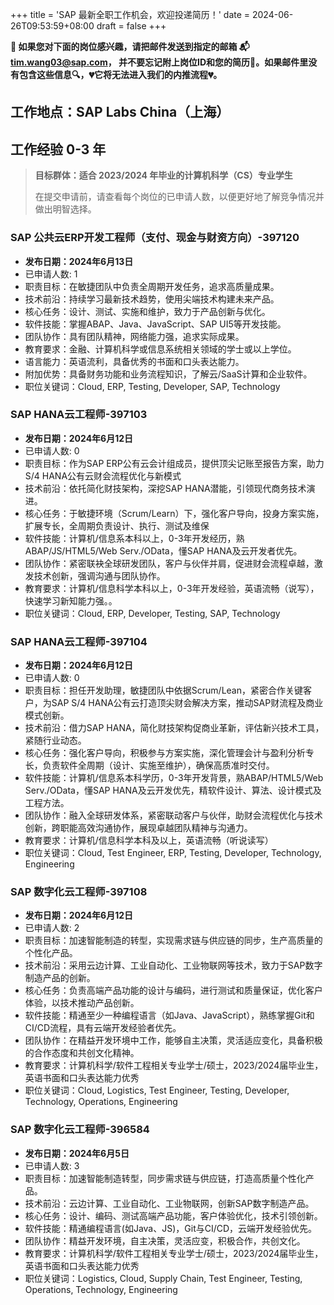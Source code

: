 +++
title = 'SAP 最新全职工作机会，欢迎投递简历！'
date = 2024-06-26T09:53:59+08:00
draft = false
+++

**📢 如果您对下面的岗位感兴趣，请把邮件发送到指定的邮箱
📬[tim.wang03@sap.com](mailto:tim.wang03@sap.com)，
并不要忘记附上岗位ID和您的简历📄。如果邮件里没有包含这些信息🔍，💔它将无法进入我们的内推流程💔。**

## 工作地点：SAP Labs China（上海）

## 工作经验 0-3 年

> **目标群体：适合 2023/2024 年毕业的计算机科学（CS）专业学生**
> 
> 在提交申请前，请查看每个岗位的已申请人数，以便更好地了解竞争情况并做出明智选择。

### SAP 公共云ERP开发工程师（支付、现金与财资方向）-397120

- **发布日期：2024年6月13日**
- 已申请人数: 1
- 职责目标：在敏捷团队中负责全周期开发任务，追求高质量成果。
- 技术前沿：持续学习最新技术趋势，使用尖端技术构建未来产品。
- 核心任务：设计、测试、实施和维护，致力于产品创新与优化。
- 软件技能：掌握ABAP、Java、JavaScript、SAP UI5等开发技能。
- 团队协作：具有团队精神，网络能力强，追求实际成果。
- 教育要求：金融、计算机科学或信息系统相关领域的学士或以上学位。
- 语言能力：英语流利，具备优秀的书面和口头表达能力。
- 附加优势：具备财务功能和业务流程知识，了解云/SaaS计算和企业软件。
- 职位关键词：Cloud, ERP, Testing, Developer, SAP, Technology

### SAP HANA云工程师-397103

- **发布日期：2024年6月12日**
- 已申请人数: 0
- 职责目标：作为SAP ERP公有云会计组成员，提供顶尖记账至报告方案，助力S/4 HANA公有云财会流程优化与新模式
- 技术前沿：依托简化财技架构，深挖SAP HANA潜能，引领现代商务技术演进。
- 核心任务：于敏捷环境（Scrum/Learn）下，强化客户导向，投身方案实施，扩展专长，全周期负责设计、执行、测试及维保
- 软件技能：计算机/信息系本科以上，0-3年开发经历，熟ABAP/JS/HTML5/Web Serv./OData，懂SAP HANA及云开发者优先。
- 团队协作：紧密联袂全球研发团队，客户与伙伴并肩，促进财会流程卓越，激发技术创新，强调沟通与团队协作。
- 教育要求：计算机/信息科学本科以上，0-3年开发经验，英语流畅（说写），快速学习新知能力强。。
- 职位关键词：Cloud, ERP, Developer, Testing, SAP, Technology

### SAP HANA云工程师-397104

- **发布日期：2024年6月12日**
- 已申请人数: 0
- 职责目标：担任开发助理，敏捷团队中依据Scrum/Lean，紧密合作关键客户，为SAP S/4 HANA公有云打造顶尖财会解决方案，推动SAP财流程及商业模式创新。
- 技术前沿：借力SAP HANA，简化财技架构促商业革新，评估新兴技术工具，紧随行业动态。
- 核心任务：强化客户导向，积极参与方案实施，深化管理会计与盈利分析专长，负责软件全周期（设计、实施至维护），确保高质准时交付。
- 软件技能：计算机/信息系本科学历，0-3年开发背景，熟ABAP/HTML5/Web Serv./OData，懂SAP HANA及云开发优先，精软件设计、算法、设计模式及工程方法。
- 团队协作：融入全球研发体系，紧密联动客户与伙伴，助财会流程优化与技术创新，跨职能高效沟通协作，展现卓越团队精神与沟通力。
- 教育要求：计算机/信息科学本科及以上，英语流畅（听说读写）
- 职位关键词：Cloud, Test Engineer, ERP, Testing, Developer, Technology, Engineering

### SAP 数字化云工程师-397108

- **发布日期：2024年6月12日**
- 已申请人数: 2  
- 职责目标：加速智能制造的转型，实现需求链与供应链的同步，生产高质量的个性化产品。
- 技术前沿：采用云边计算、工业自动化、工业物联网等技术，致力于SAP数字制造产品的创新。
- 核心任务：负责高端产品功能的设计与编码，进行测试和质量保证，优化客户体验，以技术推动产品创新。
- 软件技能：精通至少一种编程语言（如Java、JavaScript），熟练掌握Git和CI/CD流程，具有云端开发经验者优先。
- 团队协作：在精益开发环境中工作，能够自主决策，灵活适应变化，具备积极的合作态度和共创文化精神。
- 教育要求：计算机科学/软件工程相关专业学士/硕士，2023/2024届毕业生，英语书面和口头表达能力优秀
- 职位关键词：Cloud, Logistics, Test Engineer, Testing, Developer, Technology, Operations, Engineering

### SAP 数字化云工程师-396584

- **发布日期：2024年6月5日**
- 已申请人数: 3
- 职责目标：加速智能制造转型，同步需求链与供应链，打造高质量个性化产品。
- 技术前沿：云边计算、工业自动化、工业物联网，创新SAP数字制造产品。
- 核心任务：设计、编码、测试高端产品功能，客户体验优化，技术引领创新。
- 软件技能：精通编程语言(如Java、JS)，Git与CI/CD，云端开发经验优先。
- 团队协作：精益开发环境，自主决策，灵活应变，积极合作，共创文化。
- 教育要求：计算机科学/软件工程相关专业学士/硕士，2023/2024届毕业生，英语书面和口头表达能力优秀
- 职位关键词：Logistics, Cloud, Supply Chain, Test Engineer, Testing, Operations, Technology, Engineering

<!-- ### SAP 公共云ERP开发工程师（支付、现金与财资方向）-397123

- **发布日期：2024年6月13日**
- 职责目标：推动智能制造与供应链同步，创造个性化高质量产品。
- 技术前沿：运用云边计算、工业自动化及物联网，创新SAP数字制造。
- 核心任务：设计编码高端功能，测试保障质量，优化体验，技术驱动创新。
- 软件技能：精通Java/JavaScript等，熟练Git/CI/CD，云端开发经验优先。
- 团队协作：精益环境中自主决策，灵活适应，积极合作，共创文化。
- 教育要求：计算机/软件工程相关学士/硕士，2023/2024届，优秀英文。
- 职位关键词：Cloud, ERP, Testing, Developer, SAP, Technology -->